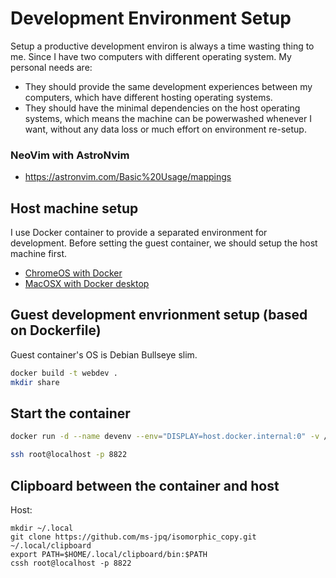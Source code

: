 # Development Environment Setup
Setup a productive development environ is always a time wasting thing to me. Since I have two computers with different operating system. My personal needs are:
* They should provide the same development experiences between my computers, which have different hosting operating systems.
* They should have the minimal dependencies on the host operating systems, which means the machine can be powerwashed whenever I want, without any data loss or much effort on environment re-setup.

### NeoVim with AstroNvim
* https://astronvim.com/Basic%20Usage/mappings

## Host machine setup
I use Docker container to provide a separated environment for development. Before setting the guest container, we should setup the host machine first.

- [ChromeOS with Docker](chromeos-setup.md)
- [MacOSX with Docker desktop](macosx-setup.md)

## Guest development envrionment setup (based on Dockerfile)
Guest container's OS is Debian Bullseye slim.
```bash
docker build -t webdev .
mkdir share
```

## Start the container
```bash
docker run -d --name devenv --env="DISPLAY=host.docker.internal:0" -v /Users/lucas/tmp/share:/root/share -v vroot:/root -w /root -p 5173:5173 -p 8822:22 -h devenv webdev

ssh root@localhost -p 8822
```

## Clipboard between the container and host
Host:
```
mkdir ~/.local
git clone https://github.com/ms-jpq/isomorphic_copy.git ~/.local/clipboard
export PATH=$HOME/.local/clipboard/bin:$PATH
cssh root@localhost -p 8822
```
